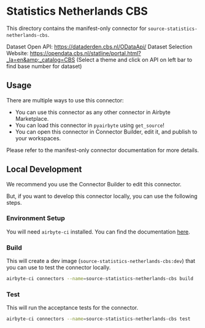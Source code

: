 # Statistics Netherlands CBS
This directory contains the manifest-only connector for `source-statistics-netherlands-cbs`.

Dataset Open API: https://dataderden.cbs.nl/ODataApi/
Dataset Selection Website: https://opendata.cbs.nl/statline/portal.html?_la=en&amp;_catalog=CBS (Select a theme and click on API on left bar to find base number for dataset)

## Usage
There are multiple ways to use this connector:
- You can use this connector as any other connector in Airbyte Marketplace.
- You can load this connector in `pyairbyte` using `get_source`!
- You can open this connector in Connector Builder, edit it, and publish to your workspaces.

Please refer to the manifest-only connector documentation for more details.

## Local Development
We recommend you use the Connector Builder to edit this connector.

But, if you want to develop this connector locally, you can use the following steps.

### Environment Setup
You will need `airbyte-ci` installed. You can find the documentation [here](airbyte-ci).

### Build
This will create a dev image (`source-statistics-netherlands-cbs:dev`) that you can use to test the connector locally.
```bash
airbyte-ci connectors --name=source-statistics-netherlands-cbs build
```

### Test
This will run the acceptance tests for the connector.
```bash
airbyte-ci connectors --name=source-statistics-netherlands-cbs test
```

